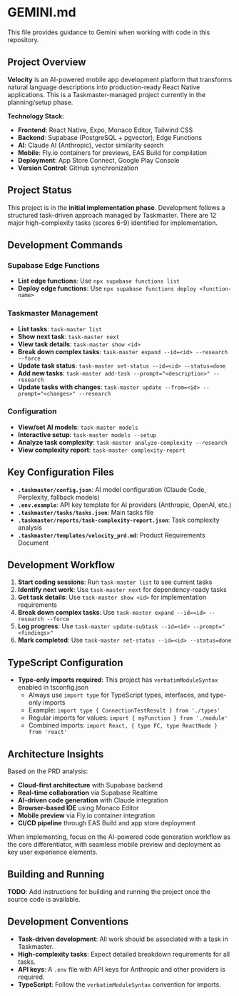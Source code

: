 # GEMINI.md

This file provides guidance to Gemini when working with code in this repository.

## Project Overview

**Velocity** is an AI-powered mobile app development platform that transforms natural language descriptions into production-ready React Native applications. This is a Taskmaster-managed project currently in the planning/setup phase.

**Technology Stack**:
- **Frontend**: React Native, Expo, Monaco Editor, Tailwind CSS
- **Backend**: Supabase (PostgreSQL + pgvector), Edge Functions
- **AI**: Claude AI (Anthropic), vector similarity search
- **Mobile**: Fly.io containers for previews, EAS Build for compilation
- **Deployment**: App Store Connect, Google Play Console
- **Version Control**: GitHub synchronization

## Project Status

This project is in the **initial implementation phase**. Development follows a structured task-driven approach managed by Taskmaster. There are 12 major high-complexity tasks (scores 6-9) identified for implementation.

## Development Commands

### Supabase Edge Functions
- **List edge functions**: Use `npx supabase functions list`
- **Deploy edge functions**: Use `npx supabase functions deploy <function-name>`

### Taskmaster Management
- **List tasks**: `task-master list`
- **Show next task**: `task-master next`
- **View task details**: `task-master show <id>`
- **Break down complex tasks**: `task-master expand --id=<id> --research --force`
- **Update task status**: `task-master set-status --id=<id> --status=done`
- **Add new tasks**: `task-master add-task --prompt="<description>" --research`
- **Update tasks with changes**: `task-master update --from=<id> --prompt="<changes>" --research`

### Configuration
- **View/set AI models**: `task-master models`
- **Interactive setup**: `task-master models --setup`
- **Analyze task complexity**: `task-master analyze-complexity --research`
- **View complexity report**: `task-master complexity-report`

## Key Configuration Files

- **`.taskmaster/config.json`**: AI model configuration (Claude Code, Perplexity, fallback models)
- **`.env.example`**: API key template for AI providers (Anthropic, OpenAI, etc.)
- **`.taskmaster/tasks/tasks.json`**: Main tasks file
- **`.taskmaster/reports/task-complexity-report.json`**: Task complexity analysis
- **`.taskmaster/templates/velocity_prd.md`**: Product Requirements Document

## Development Workflow

1. **Start coding sessions**: Run `task-master list` to see current tasks
2. **Identify next work**: Use `task-master next` for dependency-ready tasks
3. **Get task details**: Use `task-master show <id>` for implementation requirements
4. **Break down complex tasks**: Use `task-master expand --id=<id> --research --force`
5. **Log progress**: Use `task-master update-subtask --id=<id> --prompt="<findings>"`
6. **Mark completed**: Use `task-master set-status --id=<id> --status=done`

## TypeScript Configuration

- **Type-only imports required**: This project has `verbatimModuleSyntax` enabled in tsconfig.json
  - Always use `import type` for TypeScript types, interfaces, and type-only imports
  - Example: `import type { ConnectionTestResult } from './types'`
  - Regular imports for values: `import { myFunction } from './module'`
  - Combined imports: `import React, { type FC, type ReactNode } from 'react'`

## Architecture Insights

Based on the PRD analysis:
- **Cloud-first architecture** with Supabase backend
- **Real-time collaboration** via Supabase Realtime
- **AI-driven code generation** with Claude integration
- **Browser-based IDE** using Monaco Editor
- **Mobile preview** via Fly.io container integration
- **CI/CD pipeline** through EAS Build and app store deployment

When implementing, focus on the AI-powered code generation workflow as the core differentiator, with seamless mobile preview and deployment as key user experience elements.

## Building and Running

**TODO**: Add instructions for building and running the project once the source code is available.

## Development Conventions

- **Task-driven development**: All work should be associated with a task in Taskmaster.
- **High-complexity tasks**: Expect detailed breakdown requirements for all tasks.
- **API keys**: A `.env` file with API keys for Anthropic and other providers is required.
- **TypeScript**: Follow the `verbatimModuleSyntax` convention for imports.
